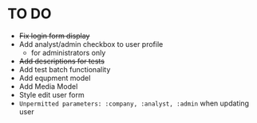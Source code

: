 # TO DO

* ~~Fix login form display~~
* Add analyst/admin checkbox to user profile 
  * for administrators only
* ~~Add descriptions for tests~~
* Add test batch functionality
* Add equpment model
* Add Media Model
* Style edit user form
* `Unpermitted parameters: :company, :analyst, :admin` when updating user